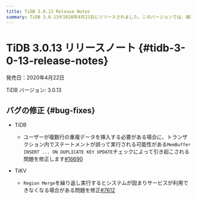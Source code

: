 ```yaml
---
title: TiDB 3.0.13 Release Notes
summary: TiDB 3.0.13が2020年4月22日にリリースされました。このバージョンでは、複数行の重複データを挿入する際のトランザクション内でのステートメント誤りの問題や、`Region Merge`を繰り返し実行するとシステムが固まる問題が修正されています。TiDBの修正には、`MemBuffer` `INSERT ... ON DUPLICATE KEY UPDATE`チェックによって引き起こされる問題が含まれます。TiKVの修正には、サービスが利用できなくなる問題が含まれます。
---
```


# TiDB 3.0.13 リリースノート {#tidb-3-0-13-release-notes}

発売日：2020年4月22日

TiDB バージョン: 3.0.13

## バグの修正 {#bug-fixes}

-   TiDB

    -   ユーザーが複数行の重複データを挿入する必要がある場合に、トランザクション内でステートメントが誤って実行される可能性がある`MemBuffer` `INSERT ... ON DUPLICATE KEY UPDATE`チェックによって引き起こされる問題を修正します[#16690](https://github.com/pingcap/tidb/pull/16690)

-   TiKV

    -   `Region Merge`を繰り返し実行するとシステムが固まりサービスが利用できなくなる場合がある問題を修正[#7612](https://github.com/tikv/tikv/pull/7612)

